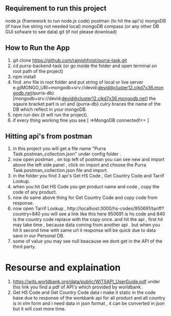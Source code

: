## Requirement to run this project
node.js (framework to run node.js code)
postman (to hit the api's)
mongoDB (if have live string not needed local)
mongoDB compass (or any other DB GUI sofware to see data)
git (if not please download)

## How to Run the App
1. git clone https://github.com/rajnishfrost/purra-task.git
2. cd purra-backend-task (or go inside the folder and open terminal on root path of the project)
3. npm install 
4. find .env file in root folder and put string of local or live server e.g(MONGO_URI=mongodb+srv://devid:devid@cluster12.cjkd7x36.mongodb.net/purra-db) [mongodb+srv://devid:devid@cluster12.cjkd7x36.mongodb.net] the sqaure bracket part is url and {purra-db} culry braces the name of the DB which reflect in your mongoDB.
5. npm run dev (it will run the project).
6. if every thing working fine you see [ =>MongoDB connected!<= ]

## Hitting api's from postman
1. in this project you will get a file name "Purra Task.postman_collection.json" under config folder .
2. now open postman , on top left of postman you can see new and import above the left side panel , click on import and choose the Purra Task.postman_collection.json file and import.
3. in the folder you find 3 api's Get HS Code , Get Country Code and Tarrif Lookup.
4. when you hit Get HS Code you get product name and code , copy the code of any product.
5. now do same above thing for Get Country Code and copy code from response.
6. now open Tarrif Lookup , http://localhost:3000/hs-codes/950691/tariff?country=840 you will see a link like this here 950691 is hs code and 840 is the country code replace with the copy once. and hit the api , first hit may take time , because data coming from another api . but when you hit it second time with same url it response will be quick due to data save in our Personal DB.
7. some of value you may see null beacause we dont get in the API of the third party.

# Resourse and explaination
1. https://wits.worldbank.org/data/public/WITSAPI_UserGuide.pdf under this link you find a pdf of API's which provided by worldbank . 
2. Get HS Code and Get Country Code data i make it static in the code base due to response of the workbank api for all product and all country is in xlm form and i need data in json format , it can be converted in json but it will cost more time.


